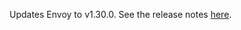 Updates Envoy to v1.30.0. See the release notes [here](https://www.envoyproxy.io/docs/envoy/v1.30.0/version_history/v1.30/v1.30.0).
